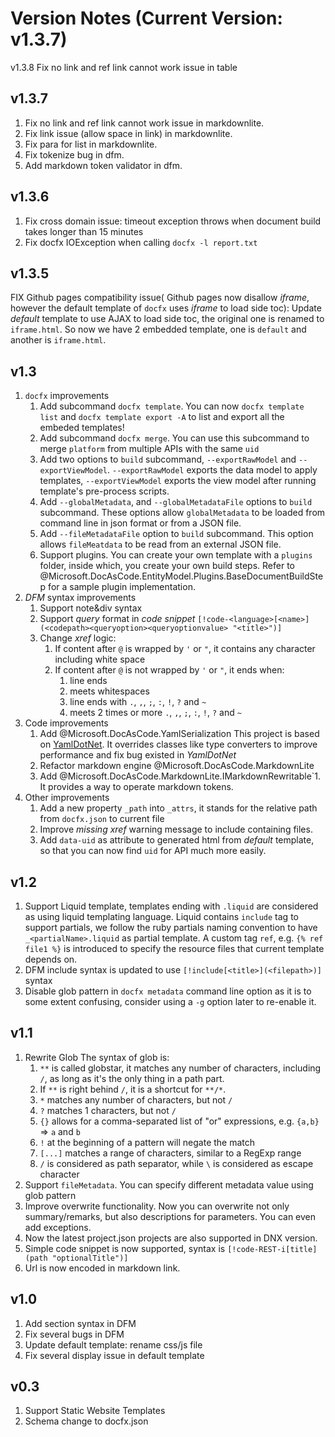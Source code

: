 Version Notes (Current Version: v1.3.7)
=======================================
v1.3.8
Fix no link and ref link cannot work issue in table

v1.3.7
------
1. Fix no link and ref link cannot work issue in markdownlite.
2. Fix link issue (allow space in link) in markdownlite.
3. Fix para for list in markdownlite.
4. Fix tokenize bug in dfm.
5. Add markdown token validator in dfm.

v1.3.6
------
1. Fix cross domain issue: timeout exception throws when document build takes longer than 15 minutes
2. Fix docfx IOException when calling `docfx -l report.txt`

v1.3.5
------
FIX Github pages compatibility issue( Github pages now disallow *iframe*, however the default template of `docfx` uses *iframe* to load side toc): Update *default* template to use AJAX to load side toc, the original one is renamed to `iframe.html`. So now we have 2 embedded template, one is `default` and another is `iframe.html`.

v1.3
-----------
1. `docfx` improvements
    1. Add subcommand `docfx template`. You can now `docfx template list` and `docfx template export -A` to list and export all the embeded templates!
    2. Add subcommand `docfx merge`. You can use this subcommand to merge `platform` from multiple APIs with the same `uid`
    3. Add two options to `build` subcommand, `--exportRawModel` and `--exportViewModel`. `--exportRawModel` exports the data model to apply templates, `--exportViewModel` exports the view model after running template's pre-process scripts.
    4. Add `--globalMetadata`, and `--globalMetadataFile` options to `build` subcommand. These options allow `globalMetadata` to be loaded from command line in json format or from a JSON file.
    5. Add `--fileMetadataFile` option to `build` subcommand. This option allows `fileMeatdata` to be read from an external JSON file.
    6. Support plugins. You can create your own template with a `plugins` folder, inside which, you create your own build steps. Refer to @Microsoft.DocAsCode.EntityModel.Plugins.BaseDocumentBuildStep for a sample plugin implementation.
2. *DFM* syntax improvements
    1. Support note&div syntax
    2. Support *query* format in *code snippet*
       `[!code-<language>[<name>](<codepath><queryoption><queryoptionvalue> "<title>")]`
    3. Change *xref* logic:
        1. If content after `@` is wrapped by `'` or `"`,  it contains any character including white space
        2. If content after `@` is not wrapped by `'` or `"`, it ends when:
            1. line ends
            2. meets whitespaces
            3. line ends with `.`, `,`, `;`, `:`, `!`, `?` and `~`
            4. meets 2 times or more `.`, `,`, `;`, `:`, `!`, `?` and `~`
3. Code improvements
    1. Add @Microsoft.DocAsCode.YamlSerialization
   This project is based on [YamlDotNet](https://github.com/aaubry/YamlDotNet). It overrides classes like type converters to improve performance and fix bug existed in *YamlDotNet*
    2. Refactor markdown engine @Microsoft.DocAsCode.MarkdownLite
    3. Add @Microsoft.DocAsCode.MarkdownLite.IMarkdownRewritable`1. It provides a way to operate markdown tokens.
4. Other improvements
    1. Add a new property `_path` into `_attrs`, it stands for the relative path from `docfx.json` to current file
    2. Improve *missing xref* warning message to include containing files.
    3. Add `data-uid` as attribute to generated html from *default* template, so that you can now find `uid` for API much more easily.

v1.2
------------
1. Support Liquid template, templates ending with `.liquid` are considered as using liquid templating language. Liquid contains `include` tag to support partials, we follow the ruby partials naming convention to have `_<partialName>.liquid` as partial template. A custom tag `ref`, e.g. `{% ref file1 %}` is introduced to specify the resource files that current template depends on.
2. DFM include syntax is updated to use `[!include[<title>](<filepath>)]` syntax
3. Disable glob pattern in `docfx metadata` command line option as it is to some extent confusing, consider using a `-g` option later to re-enable it.

v1.1
-------------
1. Rewrite Glob
    The syntax of glob is:
    1. `**` is called globstar, it matches any number of characters, including `/`, as long as it's the only thing in a path part.
    2. If `**` is right behind `/`, it is a shortcut for `**/*`.
    3. `*` matches any number of characters, but not `/`
    4. `?` matches 1 characters, but not `/`
    5. `{}` allows for a comma-separated list of "or" expressions, e.g. `{a,b}` => `a` and `b`
    6. `!` at the beginning of a pattern will negate the match
    7. `[...]` matches a range of characters, similar to a RegExp range
    8. `/` is considered as path separator, while `\` is considered as escape character
2. Support `fileMetadata`. You can specify different metadata value using glob pattern
3. Improve overwrite functionality.
    Now you can overwrite not only summary/remarks, but also descriptions for parameters. You can even add exceptions.
4. Now the latest project.json projects are also supported in DNX version.
5. Simple code snippet is now supported, syntax is `[!code-REST-i[title](path "optionalTitle")]`
6. Url is now encoded in markdown link.

v1.0
-------------
1. Add section syntax in DFM
2. Fix several bugs in DFM
3. Update default template: rename css/js file
4. Fix several display issue in default template

v0.3
-------------
1. Support Static Website Templates
2. Schema change to docfx.json